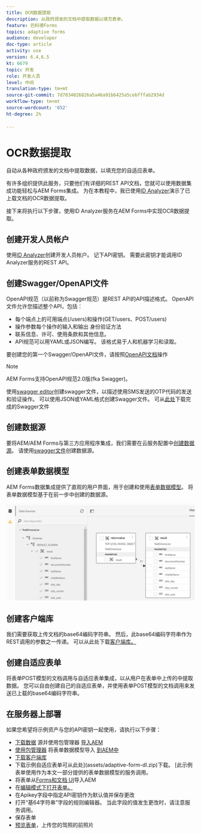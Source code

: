 ```yaml
---
title: OCR数据提取
description: 从政府颁发的文档中提取数据以填充表单。
feature: 巴科德Forms
topics: adaptive forms
audience: developer
doc-type: article
activity: use
version: 6.4,6.5
kt: 6679
topic: 开发
role: 开发人员
level: 中间
translation-type: tm+mt
source-git-commit: 7d7034026826a5a46a91b6425a5cebfffab2934d
workflow-type: tm+mt
source-wordcount: '652'
ht-degree: 2%

---
```




# OCR数据提取

自动从各种政府颁发的文档中提取数据，以填充您的自适应表单。

有许多组织提供此服务，只要他们有详细的REST API文档，您就可以使用数据集成功能轻松与AEM Forms集成。 为在本教程中，我已使用[ID Analyzer](https://www.idanalyzer.com/)演示了已上载文档的OCR数据提取。

接下来将执行以下步骤，使用ID Analyzer服务在AEM Forms中实现OCR数据提取。

## 创建开发人员帐户

使用[ID Analyzer](https://portal.idanalyzer.com/signin.html)创建开发人员帐户。 记下API密钥。 需要此密钥才能调用ID Analyzer服务的REST API。

## 创建Swagger/OpenAPI文件

OpenAPI规范（以前称为Swagger规范）是REST API的API描述格式。 OpenAPI文件允许您描述整个API，包括：

* 每个端点上的可用端点(/users)和操作(GET/users、POST/users)
* 操作参数每个操作的输入和输出
身份验证方法
* 联系信息、许可、使用条款和其他信息。
* API规范可以用YAML或JSON编写。 该格式易于人和机器学习和读取。

要创建您的第一个Swagger/OpenAPI文件，请按照[OpenAPI文档](https://swagger.io/docs/specification/2-0/basic-structure/)操作

>[!NOTE]
> AEM Forms支持OpenAPI规范2.0版(fka Swagger)。

使用[swagger editor](https://editor.swagger.io/)创建swagger文件，以描述使用SMS发送的OTP代码的发送和验证操作。 可以使用JSON或YAML格式创建Swagger文件。 可从[此处](assets/drivers-license-swagger.zip)下载完成的Swagger文件

## 创建数据源

要将AEM/AEM Forms与第三方应用程序集成，我们需要在云服务配置中[创建数据源](https://docs.adobe.com/content/help/en/experience-manager-learn/forms/ic-web-channel-tutorial/parttwo.html)。 请使用[swagger文件](assets/drivers-license-swagger.zip)创建数据源。

## 创建表单数据模型

AEM Forms数据集成提供了直观的用户界面，用于创建和使用[表单数据模型](https://docs.adobe.com/content/help/en/experience-manager-65/forms/form-data-model/create-form-data-models.html)。 将表单数据模型基于在前一步中创建的数据源。

![fdm](assets/test-dl-fdm.PNG)

## 创建客户端库

我们需要获取上传文档的base64编码字符串。 然后，此base64编码字符串作为REST调用的参数之一传递。
可以从此处下载[客户端库。](assets/drivers-license-client-lib.zip)

## 创建自适应表单

将表单POST模型的文档调用与自适应表单集成，以从用户在表单中上传的中提取数据。 您可以自由创建自己的自适应表单，并使用表单POST模型的文档调用来发送已上载的base64编码字符串。

## 在服务器上部署

如果您希望将示例资产与您的API密钥一起使用，请执行以下步骤：

* [下载数据](assets/drivers-license-source.zip) 源并使用包管理器 [导入AEM](http://localhost:4502/crx/packmgr/index.jsp)
* [使用包管理器](assets/drivers-license-fdm.zip) 将表单数据模型导入 [到AEM中](http://localhost:4502/crx/packmgr/index.jsp)
* [下载客户端库](assets/drivers-license-client-lib.zip)
* 下载示例自适应表单可从此处](assets/adaptive-form-dl.zip)下载。 [此示例表单使用作为本文一部分提供的表单数据模型的服务调用。
* 将表单从[Forms和文档 UI](http://localhost:4502/aem/forms.html/content/dam/formsanddocuments)导入AEM
* 在[编辑模式下打开表单。](http://localhost:4502/editor.html/content/forms/af/driverslicenseandpassport.html)
* 在Apikey字段中指定API密钥作为默认值并保存更改
* 打开“基64字符串”字段的规则编辑器。 当此字段的值发生更改时，请注意服务调用。
* 保存表单
* [预览表单](http://localhost:4502/content/dam/formsanddocuments/driverslicenseandpassport/jcr:content?wcmmode=disabled)，上传您的驾照的前照片


